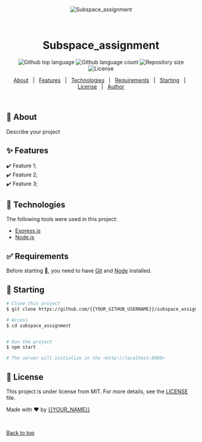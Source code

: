 <div align="center" id="top"> 
  <img src="./.github/app.gif" alt="Subspace_assignment" />

  &#xa0;

  <!-- <a href="https://subspace_assignment.netlify.app">Demo</a> -->
</div>

<h1 align="center">Subspace_assignment</h1>

<p align="center">
  <img alt="Github top language" src="https://img.shields.io/github/languages/top/{{YOUR_GITHUB_USERNAME}}/subspace_assignment?color=56BEB8">

  <img alt="Github language count" src="https://img.shields.io/github/languages/count/{{YOUR_GITHUB_USERNAME}}/subspace_assignment?color=56BEB8">

  <img alt="Repository size" src="https://img.shields.io/github/repo-size/{{YOUR_GITHUB_USERNAME}}/subspace_assignment?color=56BEB8">

  <img alt="License" src="https://img.shields.io/github/license/{{YOUR_GITHUB_USERNAME}}/subspace_assignment?color=56BEB8">

  <!-- <img alt="Github issues" src="https://img.shields.io/github/issues/{{YOUR_GITHUB_USERNAME}}/subspace_assignment?color=56BEB8" /> -->

  <!-- <img alt="Github forks" src="https://img.shields.io/github/forks/{{YOUR_GITHUB_USERNAME}}/subspace_assignment?color=56BEB8" /> -->

  <!-- <img alt="Github stars" src="https://img.shields.io/github/stars/{{YOUR_GITHUB_USERNAME}}/subspace_assignment?color=56BEB8" /> -->
</p>

<!-- Status -->

<!-- <h4 align="center"> 
	🚧  Subspace_assignment 🚀 Under construction...  🚧
</h4> 

<hr> -->

<p align="center">
  <a href="#dart-about">About</a> &#xa0; | &#xa0; 
  <a href="#sparkles-features">Features</a> &#xa0; | &#xa0;
  <a href="#rocket-technologies">Technologies</a> &#xa0; | &#xa0;
  <a href="#white_check_mark-requirements">Requirements</a> &#xa0; | &#xa0;
  <a href="#checkered_flag-starting">Starting</a> &#xa0; | &#xa0;
  <a href="#memo-license">License</a> &#xa0; | &#xa0;
  <a href="https://github.com/{{YOUR_GITHUB_USERNAME}}" target="_blank">Author</a>
</p>

<br>

## :dart: About ##

Describe your project

## :sparkles: Features ##

:heavy_check_mark: Feature 1;\
:heavy_check_mark: Feature 2;\
:heavy_check_mark: Feature 3;

## :rocket: Technologies ##

The following tools were used in this project:

- [Express.js](https://expressjs.com/)
- [Node.js](https://nodejs.org/en/)

## :white_check_mark: Requirements ##

Before starting :checkered_flag:, you need to have [Git](https://git-scm.com) and [Node](https://nodejs.org/en/) installed.

## :checkered_flag: Starting ##

```bash
# Clone this project
$ git clone https://github.com/{{YOUR_GITHUB_USERNAME}}/subspace_assignment

# Access
$ cd subspace_assignment


# Run the project
$ npm start

# The server will initialize in the <http://localhost:8080>
```

## :memo: License ##

This project is under license from MIT. For more details, see the [LICENSE](LICENSE.md) file.


Made with :heart: by <a href="https://github.com/{{YOUR_GITHUB_USERNAME}}" target="_blank">{{YOUR_NAME}}</a>

&#xa0;

<a href="#top">Back to top</a>
